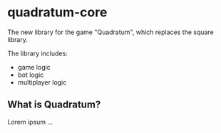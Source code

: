 # quadratum-core

The new library for the game "Quadratum", which replaces the square library.

The library includes:
- game logic
- bot logic
- multiplayer logic

## What is Quadratum?

Lorem ipsum ...
